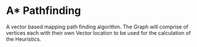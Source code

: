 # A* Pathfinding

A vector based mapping path finding algorithm. The Graph will comprise of vertices each with their own Vector location to be used for the calculation of the Heuristics.


